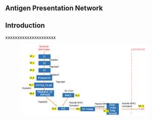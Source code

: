 ## Antigen Presentation Network

## Introduction
xxxxxxxxxxxxxxxxxxxxx

<p align="center">
  <img width="80%" src="https://github.com/ptdang1001/MPOSNN/blob/Antigen_Presentation_Network/inputs/Antigen_Presentation_pathway.png">
</p>
